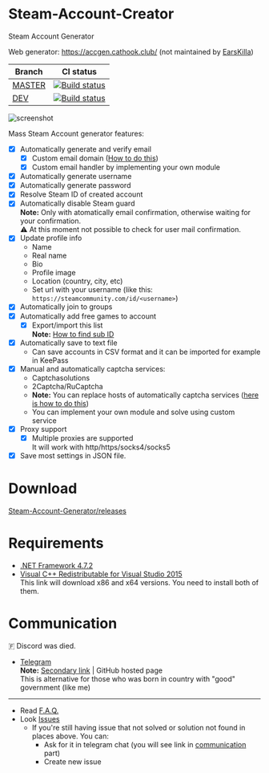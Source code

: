 # Steam-Account-Creator
Steam Account Generator

Web generator: https://accgen.cathook.club/ (not maintained by [EarsKilla](https://github.com/EarsKilla))

|Branch|CI status|
|------|---------|
|[MASTER](https://github.com/EarsKilla/Steam-Account-Generator/tree/master)|[![Build status](https://ci.appveyor.com/api/projects/status/b60sjwtl69ln5ir6/branch/master?svg=true)](https://ci.appveyor.com/project/EarsKilla/steam-account-generator/branch/master)|
|[DEV](https://github.com/EarsKilla/Steam-Account-Generator/tree/dev)|[![Build status](https://ci.appveyor.com/api/projects/status/b60sjwtl69ln5ir6/branch/dev?svg=true)](https://ci.appveyor.com/project/EarsKilla/steam-account-generator/branch/dev)|

![screenshot](https://i.vgy.me/cgb0Bo.png)

Mass Steam Account generator features:
- [x] Automatically generate and verify email
  - [x] Custom email domain ([How to do this](https://github.com/EarsKilla/Steam-Account-Generator/wiki/Using-custom-mail-domain))
  - [x] Custom email handler by implementing your own module
- [x] Automatically generate username
- [x] Automatically generate password
- [x] Resolve Steam ID of created account
- [x] Automatically disable Steam guard  
  **Note:** Only with atomatically email confirmation, otherwise waiting for your confirmation.  
  ⚠ At this moment not possible to check for user mail confirmation.
- [x] Update profile info
  - Name
  - Real name
  - Bio
  - Profile image
  - Location (country, city, etc)
  - Set url with your username (like this: `https://steamcommunity.com/id/<username>`)
- [x] Automatically join to groups
- [x] Automatically add free games to account
  - [x] Export/import this list  
    **Note:** [How to find sub ID](https://github.com/EarsKilla/Steam-Account-Generator/wiki/Find-sub-ID)
- [x] Automatically save to text file
  - Can save accounts in CSV format and it can be imported for example in KeePass
- [x] Manual and automatically captcha services:
  - Captchasolutions
  - 2Captcha/RuCaptcha
  - **Note:** You can replace hosts of automatically captcha services ([here is how to do this](https://github.com/EarsKilla/Steam-Account-Generator/releases/tag/v1.1.2-pre3))
  - You can implement your own module and solve using custom service
- [x] Proxy support
  - [x] Multiple proxies are supported  
It will work with http/https/socks4/socks5
- [x] Save most settings in JSON file.

# Download
[Steam-Account-Generator/releases](https://github.com/EarsKilla/Steam-Account-Generator/releases)

# Requirements
- [.NET Framework 4.7.2](https://dotnet.microsoft.com/download/dotnet-framework-runtime/net472)
- [Visual C++ Redistributable for Visual Studio 2015](https://www.microsoft.com/en-us/download/details.aspx?id=48145)  
  This link will download x86 and x64 versions. You need to install both of them.

# Communication
🇫 Discord was died.  
- [Telegram](https://t.me/joinchat/KlzcPlIIzac3vF3ZjC2SrA)  
  **Note:** [Secondary link](https://onem3.cf/sac/) | GitHub hosted page  
  This is alternative for those who was born in country with "good" government (like me)
---
- Read [F.A.Q.](https://github.com/EarsKilla/Steam-Account-Generator/wiki/F.A.Q.)
- Look [Issues](https://github.com/EarsKilla/Steam-Account-Generator/issues)
  - If you're still having issue that not solved or solution not found in places above. You can:
    - Ask for it in telegram chat (you will see link in [communication](#communication) part)
    - Create new issue
